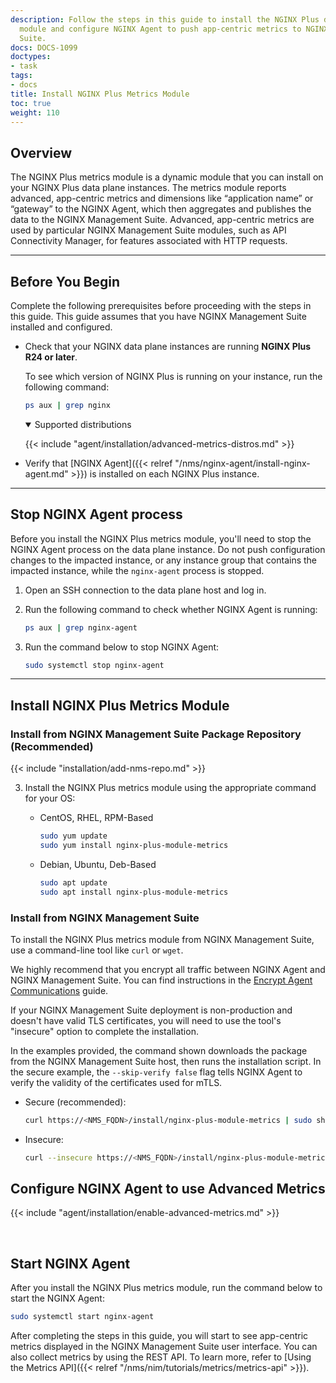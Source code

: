 ```yaml
---
description: Follow the steps in this guide to install the NGINX Plus dynamic metrics
  module and configure NGINX Agent to push app-centric metrics to NGINX Management
  Suite.
docs: DOCS-1099
doctypes:
- task
tags:
- docs
title: Install NGINX Plus Metrics Module
toc: true
weight: 110
---
```


## Overview

The NGINX Plus metrics module is a dynamic module that you can install on your NGINX Plus data plane instances. The metrics module reports advanced, app-centric metrics and dimensions like “application name” or “gateway” to the NGINX Agent, which then aggregates and publishes the data to the NGINX Management Suite. Advanced, app-centric metrics are used by particular NGINX Management Suite modules, such as API Connectivity Manager, for features associated with HTTP requests.

---

## Before You Begin

Complete the following prerequisites before proceeding with the steps in this guide. This guide assumes that you have NGINX Management Suite installed and configured.

- Check that your NGINX data plane instances are running **NGINX Plus R24 or later**.

  To see which version of NGINX Plus is running on your instance, run the following command:

    ```bash
    ps aux | grep nginx
    ```

    <details open>
    <summary><i class="fa-solid fa-circle-info"></i> Supported distributions</summary>

    {{< include "agent/installation/advanced-metrics-distros.md" >}}

    </details>

- Verify that [NGINX Agent]({{< relref "/nms/nginx-agent/install-nginx-agent.md" >}}) is installed on each NGINX Plus instance.

---

## Stop NGINX Agent process

Before you install the NGINX Plus metrics module, you'll need to stop the NGINX Agent process on the data plane instance.
Do not push configuration changes to the impacted instance, or any instance group that contains the impacted instance, while the `nginx-agent` process is stopped.

1. Open an SSH connection to the data plane host and log in.
1. Run the following command to check whether NGINX Agent is running:

    ```bash
    ps aux | grep nginx-agent
    ```

1. Run the command below to stop NGINX Agent:

    ```bash
    sudo systemctl stop nginx-agent
    ```

---

## Install NGINX Plus Metrics Module

### Install from NGINX Management Suite Package Repository (Recommended)

{{< include "installation/add-nms-repo.md" >}}

3. Install the NGINX Plus metrics module using the appropriate command for your OS:

    - CentOS, RHEL, RPM-Based

        ```bash
        sudo yum update
        sudo yum install nginx-plus-module-metrics
        ```

    - Debian, Ubuntu, Deb-Based

        ```bash
        sudo apt update
        sudo apt install nginx-plus-module-metrics
        ```

### Install from NGINX Management Suite

To install the NGINX Plus metrics module from NGINX Management Suite, use a command-line tool like `curl` or `wget`.

We highly recommend that you encrypt all traffic between NGINX Agent and NGINX Management Suite. You can find instructions in the [Encrypt Agent Communications](https://docs.nginx.com/nginx-agent/configuration/encrypt-communication/) guide.

If your NGINX Management Suite deployment is non-production and doesn't have valid TLS certificates, you will need to use the tool's "insecure" option to complete the installation.

In the examples provided, the command shown downloads the package from the NGINX Management Suite host, then runs the installation script.
In the secure example, the `--skip-verify false` flag tells NGINX Agent to verify the validity of the certificates used for mTLS.

- Secure (recommended):

    ```bash
    curl https://<NMS_FQDN>/install/nginx-plus-module-metrics | sudo sh -s -- --skip-verify false
    ```

- Insecure:

    ```bash
    curl --insecure https://<NMS_FQDN>/install/nginx-plus-module-metrics | sudo sh
    ```

## Configure NGINX Agent to use Advanced Metrics

{{< include "agent/installation/enable-advanced-metrics.md" >}}

<br>

## Start NGINX Agent

After you install the NGINX Plus metrics module, run the command below to start the NGINX Agent:

```bash
sudo systemctl start nginx-agent
```

After completing the steps in this guide, you will start to see app-centric metrics displayed in the NGINX Management Suite user interface. You can also collect metrics by using the REST API. To learn more, refer to [Using the Metrics API]({{< relref "/nms/nim/tutorials/metrics/metrics-api" >}}).
